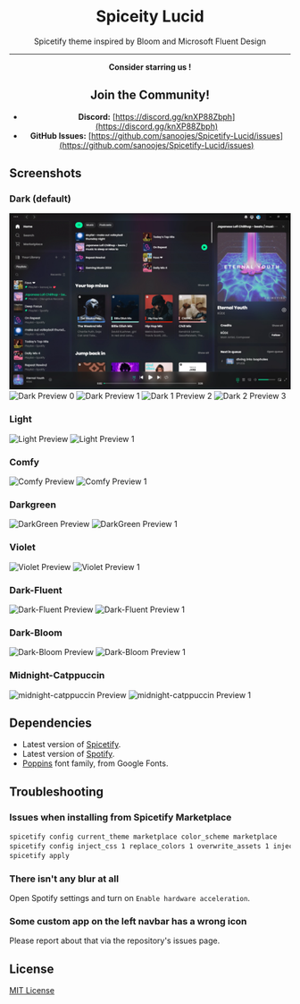 <div align="center">
  <h1>Spiceity Lucid</h1>
  Spicetify theme inspired by Bloom and Microsoft Fluent Design

  <hr>

**Consider starring us !**

## Join the Community!

- **Discord:** [https://discord.gg/knXP88Zbph](https://discord.gg/knXP88Zbph)
- **GitHub Issues:** [https://github.com/sanoojes/Spicetify-Lucid/issues](https://github.com/sanoojes/Spicetify-Lucid/issues)

</div>

## Screenshots

### Dark (default)

![Base Dark Preview](./assets/images/base.webp)
![Dark Preview 0](./assets/images/Lucid-dark.webp)
![Dark Preview 1](./assets/images/Lucid-dark0.webp)
![Dark 1 Preview 2](./assets/images/Lucid-dark1.webp)
![Dark 2 Preview 3](./assets/images/Lucid-dark2.webp)

### Light

![Light Preview](./assets/images/Lucid-light.webp)
![Light Preview 1](./assets/images/Lucid-light1.webp)

### Comfy

![Comfy Preview](./assets/images/Lucid-comfy.webp)
![Comfy Preview 1](./assets/images/Lucid-comfy1.webp)

### Darkgreen

![DarkGreen Preview](./assets/images/Lucid-darkgreen.webp)
![DarkGreen Preview 1](./assets/images/Lucid-darkgreen1.webp)

### Violet

![Violet Preview](./assets/images/Lucid-violet.webp)
![Violet Preview 1](./assets/images/Lucid-violet1.webp)

### Dark-Fluent

![Dark-Fluent Preview](./assets/images/Lucid-dark-fluent.webp)
![Dark-Fluent Preview 1](./assets/images/Lucid-dark-fluent1.webp)

### Dark-Bloom

![Dark-Bloom Preview](./assets/images/Lucid-dark-bloom.webp)
![Dark-Bloom Preview 1](./assets/images/Lucid-dark-bloom.webp)

### Midnight-Catppuccin

![midnight-catppuccin Preview](./assets/images/Lucid-midnight-catppuccin.webp)
![midnight-catppuccin  Preview 1](./assets/images/Lucid-midnight-catppuccin1.webp)

## Dependencies

- Latest version of [Spicetify](https://github.com/spicetify/spicetify-cli).
- Latest version of [Spotify](https://www.spotify.com/download).
- [Poppins](https://fonts.google.com/specimen/Poppins) font family, from Google Fonts.

## Troubleshooting

### Issues when installing from Spicetify Marketplace

```sh
spicetify config current_theme marketplace color_scheme marketplace
spicetify config inject_css 1 replace_colors 1 overwrite_assets 1 inject_theme_js 1
spicetify apply
```

### There isn't any blur at all

Open Spotify settings and turn on `Enable hardware acceleration`.

### Some custom app on the left navbar has a wrong icon

Please report about that via the repository's issues page.

## License

[MIT License](LICENSE)
